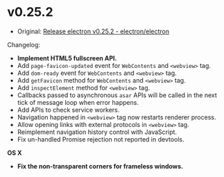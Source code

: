# v0.25.2

* Original: [Release electron v0.25.2 - electron/electron](https://github.com/electron/electron/releases/tag/v0.25.2)

Changelog:

* **Implement HTML5 fullscreen API.**
* Add `page-favicon-updated` event for `WebContents` and `<webview>` tag.
* Add `dom-ready` event for `WebContents` and `<webview>` tag.
* Add `getFavicon` method for `WebContents` and `<webview>` tag.
* Add `inspectElement` method for `<webview>` tag.
* Callbacks passed to asynchronous `asar` APIs will be called in the next tick of message loop when error happens.
* Add APIs to check service workers.
* Navigation happened in `<webview>` tag now restarts renderer process.
* Allow opening links with external protocols in `<webview>` tag.
* Reimplement navigation history control with JavaScript.
* Fix un-handled Promise rejection not reported in devtools.

**OS X**

* **Fix the non-transparent corners for frameless windows.**
